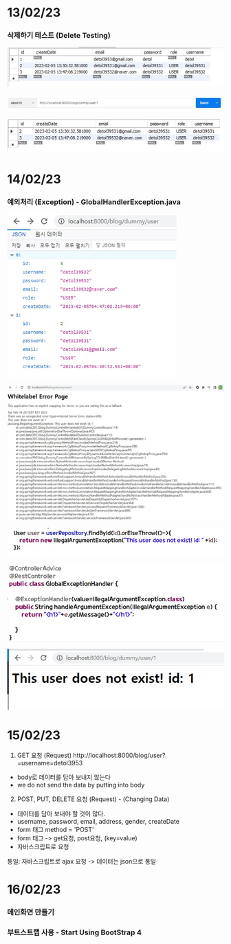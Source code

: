 # 13/02/23

### 삭제하기 테스트 (Delete Testing)

![poster](./delete.jpg)

![poster](./delete2.jpg)

![poster](./delete3.jpg)


# 14/02/23

### 예외처리 (Exception) - GlobalHandlerException.java

![poster](./Exception0.jpg)

![poster](./Exception.jpg)

![poster](./Exception2.jpg)

![poster](./Exception3.jpg)

![poster](./Exception4.jpg)


#

# 15/02/23

1. GET 요청 (Request)
http://localhost:8000/blog/user?=username=detol3953

- body로 데이터를 담아 보내지 않는다
- we do not send the data by putting into body

2. POST, PUT, DELETE 요청 (Request) - (Changing Data)
- 데이터를 담아 보내야 할 것이 많다.
- username, password, email, address, gender, createDate
- form 태그 method = 'POST'
- form 태그 -> get요청, post요청, (key=value)
- 자바스크립트로 요청

통일: 자바스크립트로 ajax 요청 -> 데이터는 json으로 통일


# 16/02/23 

### 메인화면 만들기
### 부트스트랩 사용 - Start Using BootStrap 4
